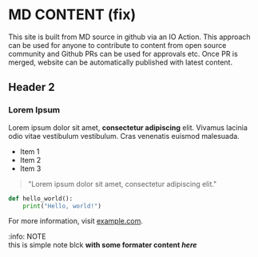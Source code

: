 # MD CONTENT (fix)

This site is built from MD source in github via an IO Action. This approach can be used for anyone to contribute to content from open source community and Github PRs can be used for approvals etc. Once PR is merged, website can be automatically published with latest content.

## Header 2

### Lorem Ipsum

Lorem ipsum dolor sit amet, **consectetur adipiscing** elit. Vivamus lacinia odio vitae vestibulum vestibulum. Cras venenatis euismod malesuada.

- Item 1
- Item 2
- Item 3

> "Lorem ipsum dolor sit amet, consectetur adipiscing elit."

```python
def hello_world():
    print("Hello, world!")
```

For more information, visit [example.com](https://www.example.com).

<div class="note">
  <div>
   <div>:info: NOTE</div>
  </div>
  <div>
    <div> this is simple note blck <b> with some formater content<b> <em>here<em> </div>
  </div>
</div>
